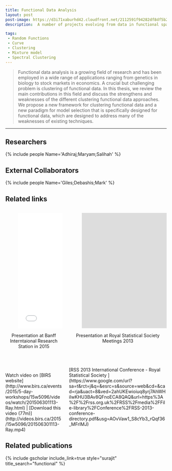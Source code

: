 ```yaml
---
title: Functional Data Analysis
layout: post
post-image: https://d3i71xaburhd42.cloudfront.net/2112591f94282df8df5b2d97f1fd4e742966a5f7/4-Figure2-1.png
description:  A number of projects evolving from data in functional space. 

tags:
 - Random Functions
 - Curve
 - Clustering
 - Mixture model
 - Spectral Clustering
---
```


> Functional data analysis is a growing field of research and has been employed in a wide range of applications ranging from genetics in biology to stock markets in economics. A crucial but challenging problem is clustering of functional data. In this thesis, we review the main contributions in this field and discuss the strengthens and weaknesses of the different clustering functional data approaches. We propose a new framework for clustering functional data and a new paradigm for model selection that is specifically designed for functional data, which are designed to address many of the weaknesses of existing techniques. 

---


## Researchers
{% include people Name='Adhiraj;Maryam;Salihah' %}
## External Collaborators
{% include people Name='Giles;Debashis;Mark' %}




## Related links
  <div class="columns has-text-centered" >

<div class="column has-background-light is-paddingless" markdown=1>
  
<figure class="image is-16by9">
  <iframe class="has-ratio" width="640" height="360" src="../assets/video/banff.mp4" frameborder="0" allow="accelerometer; autoplay; clipboard-write; encrypted-media; gyroscope; picture-in-picture" allowfullscreen></iframe>
</figure>

<header class="card-title has-text-weight-bold ">
    Presentation at Banff Interntaional Research Station in 2015
</header>
    
<br>
Watch video on [BIRS website](http://www.birs.ca/events/2015/5-day-workshops/15w5096/videos/watch/201506301113-Ray.html)  | [Download this video (77m)](http://videos.birs.ca/2015/15w5096/201506301113-Ray.mp4)

</div>

<div class="column has-background-light is-paddingless" markdown=1>  
<figure class="image is-16by9">
  <iframe class="has-ratio" width="640" height="360" src="https://www.youtube.com/embed/Qjoayj6UYdw?start=1066" title="YouTube video player" frameborder="0" allow="accelerometer; autoplay; clipboard-write; encrypted-media; gyroscope; picture-in-picture" allowfullscreen></iframe>
</figure>
 
<header class="card-title has-text-weight-bold">
Presentation at Royal Statistical Society Meetings 2013
</header>

<br>
[RSS 2013 International Conference - Royal Statistical Society
](https://www.google.com/url?sa=t&rct=j&q=&esrc=s&source=web&cd=&cad=rja&uact=8&ved=2ahUKEwioiuq8yrj7AhWHilwKHU3BAv8QFnoECA8QAQ&url=https%3A%2F%2Frss.org.uk%2FRSS%2Fmedia%2FFile-library%2FConference%2FRSS-2013-conference-directory.pdf&usg=AOvVaw1_S8cYb3_rQqf36_MFrlMJ)
</div>
</div>


## Related publications 
{% include gscholar include_link=true style="surajit" title_search="functional" %}




